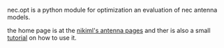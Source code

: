 nec.opt is a python module for optimization an evaluation of nec antenna models.

the home page is at the [nikiml's antenna pages](http://mladenov.ca/~nickm/scripts.html)
and ther is also a small [tutorial](http://mladenov.ca/~nickm/scripts/nec_opt_tutorial.html) on how to use it.
